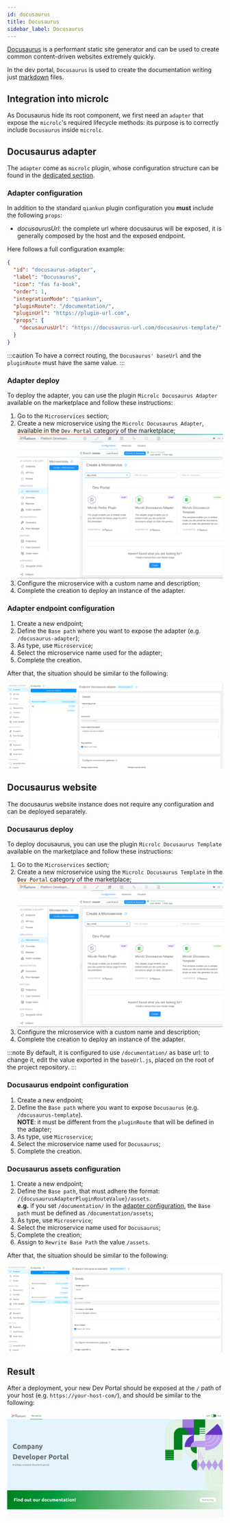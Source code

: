 ```yaml
---
id: docusaurus
title: Docusaurus
sidebar_label: Docusaurus
---
```


[Docusaurus](https://docusaurus.io/) is a performant static site generator and can be used to create common
content-driven websites extremely quickly.

In the dev portal, `Docusaurus` is used to create the documentation writing just [markdown](https://guides.github.com/features/mastering-markdown/) files.

## Integration into microlc

As Docusaurus hide its root component, we first need an `adapter` that expose the `microlc`'s required lifecycle methods:
its purpose is to correctly include `Docusaurus` inside `microlc`.

## Docusaurus adapter

The `adapter` come as `microlc` plugin, whose configuration structure can be found in the
[dedicated section](../business_suite/microlc/core_configuration.md#plugins).

### Adapter configuration

In addition to the standard `qiankun` plugin configuration you **must** include the following `props`:

- _docusaurusUrl_: the complete url where docusaurus will be exposed, it is generally composed by the host and the exposed endpoint.

Here follows a full configuration example:

```json {10}
{
  "id": "docusaurus-adapter",
  "label": "Docusaurus",
  "icon": "fas fa-book",
  "order": 1,
  "integrationMode": "qiankun",
  "pluginRoute": "/documentation/",
  "pluginUrl": "https://plugin-url.com",
  "props": {
    "docusaurusUrl": "https://docusaurus-url.com/docusaurus-template/"
  }
}
```

:::caution
To have a correct routing, the `Docusaurus' baseUrl` and the `pluginRoute` must have the same value.
:::

### Adapter deploy

To deploy the adapter, you can use the plugin `Microlc Docusaurus Adapter` available on the marketplace and follow these instructions:

1. Go to the `Microservices` section;
2. Create a new microservice using the `Microlc Docusaurus Adapter`, available in the `Dev Portal` category of the marketplace;
   ![Docusaurus Adapter](img/docusaurus_adapter_marketplace.png)
3. Configure the microservice with a custom name and description;
4. Complete the creation to deploy an instance of the adapter.

### Adapter endpoint configuration

1. Create a new endpoint;
2. Define the `Base path` where you want to expose the adapter (e.g. `/docusaurus-adapter`);
3. As type, use `Microservice`;
4. Select the microservice name used for the adapter;
5. Complete the creation.

After that, the situation should be similar to the following:

![Adapter configured](./img/docusaurus_adapter_config.png)

## Docusaurus website

The docusaurus website instance does not require any configuration and can be deployed separately.

### Docusaurus deploy

To deploy docusaurus, you can use the plugin `Microlc Docusaurus Template` available on the marketplace and follow these instructions:

1. Go to the `Microservices` section;
2. Create a new microservice using the `Microlc Docusaurus Template` in the `Dev Portal` category of the marketplace;
   ![Docusaurus Template](img/docusaurus_adapter_marketplace.png)
3. Configure the microservice with a custom name and description;
4. Complete the creation to deploy an instance of the adapter.

:::note
By default, it is configured to use `/documentation/` as base url:
to change it, edit the value exported in the `baseUrl.js`, placed on the root of the project repository.
:::

### Docusaurus endpoint configuration

1. Create a new endpoint;
2. Define the `Base path` where you want to expose `Docusaurus` (e.g. `/docusaurus-template`).  
   **NOTE**: it must be different from the `pluginRoute` that will be defined in the adapter;
3. As type, use `Microservice`;
4. Select the microservice name used for `Docusaurus`;
5. Complete the creation.

### Docusaurus assets configuration

1. Create a new endpoint;
2. Define the `Base path`, that must adhere the format: `/{docusaurusAdapterPluginRouteValue}/assets`.  
   **e.g.** if you set `/documentation/` in the [adapter configuration](docusaurus.md#docusaurus-adapter), 
   the `Base path` must be defined as `/documentation/assets`;
3. As type, use `Microservice`;
4. Select the microservice name used for `Docusaurus`;
5. Complete the creation;
6. Assign to `Rewrite Base Path` the value `/assets`.

After that, the situation should be similar to the following:

![Adapter configured](./img/docusaurus_final_config.png)

## Result

After a deployment, your new Dev Portal should be exposed at the `/` path of your host (e.g. `https://your-host-com/`), 
and should be similar to the following:

![Docusaurus Example](./img/docusaurus_example.png)
